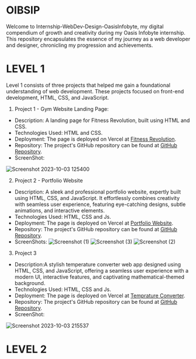 # OIBSIP
Welcome to Internship-WebDev-Design-OasisInfobyte, my digital compendium of growth and creativity during my Oasis Infobyte internship. This repository encapsulates the essence of my journey as a web developer and designer, chronicling my progression and achievements.

# LEVEL 1

Level 1 consists of three projects that helped me gain a foundational understanding of web development. These projects focused on front-end development, HTML, CSS, and JavaScript.

1. Project 1 - Gym Website Landing Page:

* Description: A landing page for Fitness Revolution, built using HTML and CSS.
* Technologies Used: HTML and CSS.
* Deployment: The page is deployed on Vercel at [Fitness Revolution](https://oibsip-gamma.vercel.app/).
* Repository: The project's GitHub repository can be found at [GitHub Repository](https://github.com/ripper06/OIBSIP/tree/main/Gym%20website).
* ScreenShot:

![Screenshot 2023-10-03 125400](https://github.com/ripper06/OIBSIP/assets/138066281/be5e693f-f0dc-460a-a5e5-26fde6396eb2)

2. Project 2 - Portfolio Website
   
* Description: A sleek and professional portfolio website, expertly built using HTML, CSS, and JavaScript. It effortlessly combines creativity with seamless user 
     experience, featuring eye-catching designs, subtle animations, and interactive elements.
* Technologies Used: HTML, CSS and Js.
* Deployment: The page is deployed on Vercel at [Portfolio Website](https://portfolio-website-ra59s6dq5-ripper06s-projects.vercel.app/).
* Repository: The project's GitHub repository can be found at [GitHub Repository](https://github.com/ripper06/OIBSIP/tree/main/T2-%20Portfolio%20Website).
* ScreenShots:
![Screenshot (1)](https://github.com/thso23/oasistask/assets/110766200/be006c12-5474-44db-bab8-30d7b8fd8242)
![Screenshot (3)](https://github.com/thso23/oasistask/assets/110766200/7fbb18f2-c4e6-4055-b6f9-c57e6300335e)
![Screenshot (2)](https://github.com/thso23/oasistask/assets/110766200/3f971ac7-19cc-4e41-9486-c1f6e8ad6704)


3. Project 3

* Description:A stylish temperature converter web app designed using HTML, CSS, and JavaScript, offering a seamless user experience with a modern UI, interactive features, and captivating mathematical-themed background.
* Technologies Used: HTML, CSS and Js.
* Deployment: The page is deployed on Vercel at [Temprature Converter](https://tempratureconverter.vercel.app/).
* Repository: The project's GitHub repository can be found at [GitHub Repository](https://github.com/ripper06/OIBSIP/tree/main/Temp%20Converter).
* ScreenShot:

![Screenshot 2023-10-03 215537](https://github.com/ripper06/OIBSIP/assets/138066281/45ca891b-085f-48cb-960a-432106e333ee)

# LEVEL 2
